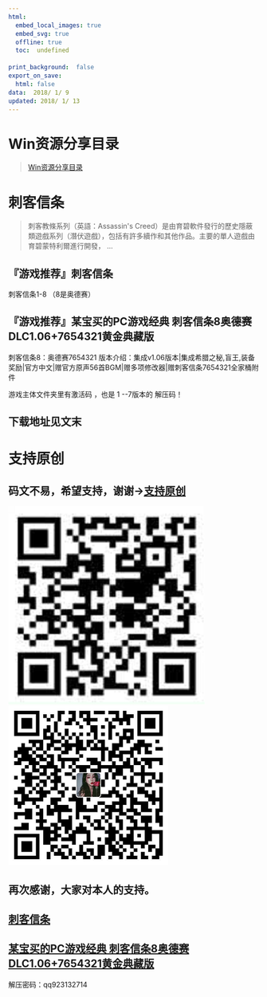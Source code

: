 ```yaml
---
html:
  embed_local_images: true
  embed_svg: true
  offline: true
  toc:  undefined

print_background:  false
export_on_save:
  html: false
data:  2018/ 1/ 9
updated: 2018/ 1/ 13
---
```


# Win资源分享目录

> [Win资源分享目录](https://blog.csdn.net/qq923132714/article/details/83108491 "Win资源分享目录")


# 刺客信条

> 刺客教條系列（英語：Assassin's Creed）是由育碧軟件發行的歷史隱蔽類遊戲系列（潛伏遊戲），包括有許多續作和其他作品。主要的單人遊戲由育碧蒙特利爾進行開發， ...


## 『游戏推荐』刺客信条

刺客信条1-8 （8是奥德赛）

## 『游戏推荐』某宝买的PC游戏经典 刺客信条8奥德赛 DLC1.06+7654321黄金典藏版

刺客信条8：奥德赛7654321
版本介绍：集成v1.06版本|集成希腊之秘,盲王,装备奖励|官方中文|赠官方原声56首BGM|赠多项修改器|赠刺客信条7654321全家桶附件

游戏主体文件夹里有激活码 ，也是 1 --7版本的 解压码！

## 下载地址见文末

# 支持原创
## 码文不易，希望支持，谢谢->**[支持原创](http://blog.csdn.net/qq923132714/article/details/79399145)**
![微信支付](https://raw.githubusercontent.com/923132714/my_picture/master/blog/support/weixin.png)![微信支付](https://raw.githubusercontent.com/923132714/my_picture/master/blog/support/支付宝.png)
## 再次感谢，大家对本人的支持。



## [刺客信条](http://u16848854.ctfile.net/fs/16848854-330133734 "刺客信条")

## [某宝买的PC游戏经典 刺客信条8奥德赛 DLC1.06+7654321黄金典藏版](http://u16848854.ctfile.net/fs/16848854-330850912 "某宝买的PC游戏经典 刺客信条8奥德赛 DLC1.06+7654321黄金典藏版")

解压密码：qq923132714
